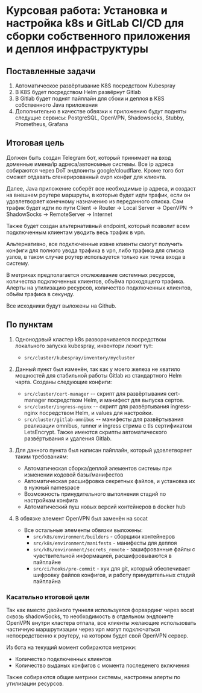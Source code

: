 # Курсовая работа: Установка и настройка k8s и GitLab CI/CD для сборки собственного приложения и деплоя инфраструктуры

## Поставленные задачи

1. Автоматическое развёртывание K8S посредством Kubespray
2. В K8S будет посредством Helm развёрнут Gitlab
3. В Gitlab будет поднят пайплайн для сбоки и деплоя в K8S собственного Java приложения
4. Дополнительно в качестве обвязки к приложению будут подняты следущие сервисы: PostgreSQL, OpenVPN, Shadowsocks, Stubby, Prometheus, Grafana

## Итоговая цель

Должен быть создан Telegram бот, который принимает на вход доменные имена/ip адреса/автономные системы. Все ip адреса собираются через DoT эндпоинты google/cloudflare. Кроме того бот сможет отдавать сгенерированный ovpn конфиг для клиента.

Далее, Java приложение соберёт все необходимые ip адреса, и создаст на внешнем роутере маршруты, в которые будет идти трафик, если он удовлетворяет конечному назначению из переданного списка. Сам трафик будет идти по пути Client -> Router -> Local Server -> OpenVPN -> ShadowSocks -> RemoteServer -> Internet

Также будет создан альтернативный endpoint, который позволит всем подключенным клиентам уводить весь трафик в vpn.

Альтернативно, все подключенные извне клиенты смогут получить конфиги для полного увода трафика в vpn, либо трафика для списка узлов, в таком случае роутер используется только как точка входа в систему.

В метриках предполагается отслеживание системных ресурсов, количества подключенных клиентов, объёма проходящего трафика. Алерты на утилизацию ресурсов, количество подключенных клиентов, объём трафика в секунду.

Все исходники будут выложены на Github.


## По пунктам

1. Однонодовый кластер k8s разворачивается посредством локального запуска kubespray, инвентори лежит тут:
    - `src/cluster/kubespray/inventory/mycluster`


2. Данный пункт был изменён, так как у моего железа не хватило мощностей для стабильной работы Gitlab из стандартного Helm чарта. Созданы следующие конфиги:
    - `src/cluster/cert-manager` -- скрипт для развёртывания cert-manager посредством Helm, и манифест для выпуска сертов.
    - `src/cluster/ingress-nginx` -- скрипт для развёртывания ingress-nginx посредством Helm, и values для настройки.
    - `src/cluster/gitlab-omnibus` -- манифесты для развёртывания реализации omnibus, runner и ingress стрима с tls сертификатом LetsEncrypt. Также имеются скрипты автоматического развёртывания и удаления Gitlab.


3. Для данного пункта был написан пайплайн, который удовлетворяет таким требованиям:
    - Автоматическая сборка/деплой элементов системы при изменении кодовой базы/манифестов
    - Автоматическая расшифровка секретных файлов, и установка их в нужный namespace
    - Возможность принудительного выполнения стадий по настройкам конфига
    - Автоматический пуш новых версий контейнеров в docker hub



4. В обвязке элемент OpenVPN был заменён на socat
    - Все остальные элементы обвязки выложены:
        - `src/k8s/environment/builders` - сборщики контейнеров
        - `src/k8s/environment/manifests` - манифесты для деплоя
        - `src/k8s/environment/secrets_remote` - зашифрованные файлы с чувствительной информацией, расшифровываются в пайплайне
        - `src/ci/hooks/pre-commit` - хук для git, который обеспечивает шифровку файлов конфигов, и работу принудительных стадий пайплайна


### Касательно итоговой цели

Так как вместо двойного туннеля используется форвардинг через socat сквозь shadowSocks, то необходимость в отдельном эндпоинте OpenVPN внутри кластера отпала, все клиенты желающие использовать частичную маршрутизации через vpn могут подключаться непосредственно к роутеру, на котором будет свой OpenVPN сервер.

Из бота на текущий момент собираются метрики:
- Количество подключенных клиентов
- Количество выданых конфигов с момента последенего включения

Также собираются общие метрики системы, настроены алерты по утилизации ресурсов.
